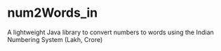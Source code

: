 # num2Words_in
A lightweight Java library to convert numbers to words using the Indian Numbering System (Lakh, Crore)
